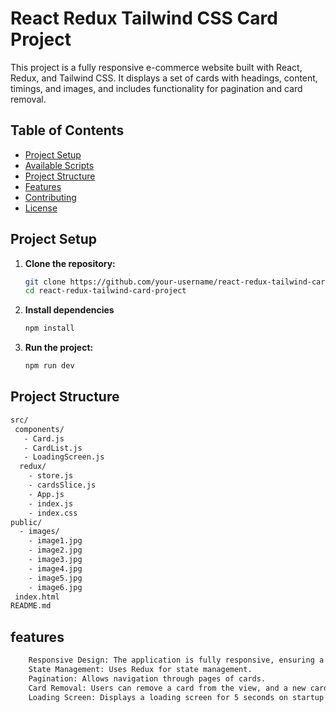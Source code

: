 # React Redux Tailwind CSS Card Project

This project is a fully responsive e-commerce website built with React, Redux, and Tailwind CSS. It displays a set of cards with headings, content, timings, and images, and includes functionality for pagination and card removal.

## Table of Contents

- [Project Setup](#project-setup)
- [Available Scripts](#available-scripts)
- [Project Structure](#project-structure)
- [Features](#features)
- [Contributing](#contributing)
- [License](#license)

## Project Setup

1. **Clone the repository:**

   ```bash
   git clone https://github.com/your-username/react-redux-tailwind-card-project.git
   cd react-redux-tailwind-card-project
2. **Install dependencies**
    ``` bash
    npm install
    
3. **Run the project:**
   ``` bash
   npm run dev
   
## Project Structure 
```bash
src/
 components/
   - Card.js
   - CardList.js
   - LoadingScreen.js
  redux/
    - store.js
    - cardsSlice.js
    - App.js
    - index.js
    - index.css
public/
  - images/
    - image1.jpg
    - image2.jpg
    - image3.jpg
    - image4.jpg
    - image5.jpg
    - image6.jpg
 index.html
README.md
````

 ## features
```` bash
    Responsive Design: The application is fully responsive, ensuring a seamless experience across devices.
    State Management: Uses Redux for state management.
    Pagination: Allows navigation through pages of cards.
    Card Removal: Users can remove a card from the view, and a new card is shifted in from the next page.
    Loading Screen: Displays a loading screen for 5 seconds on startup.
````
